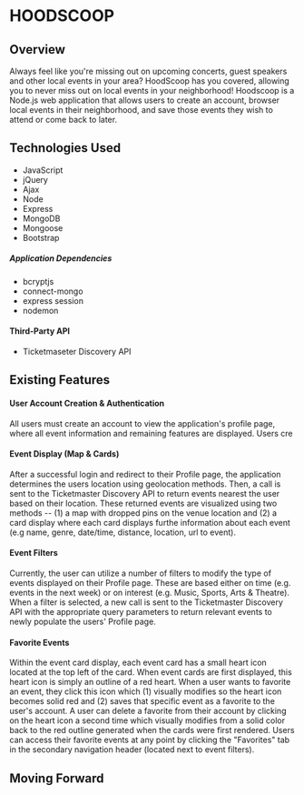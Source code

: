 # HOODSCOOP

## Overview
Always feel like you're missing out on upcoming concerts, guest speakers and other local events in your area? HoodScoop has you covered, allowing you to never miss out on local events in your neighborhood! Hoodscoop is a Node.js web application that allows users to create an account, browser local events in their neighborhood, and save those events they wish to attend or come back to later.

## Technologies Used

- JavaScript
- jQuery
- Ajax
- Node
- Express
- MongoDB
- Mongoose
- Bootstrap

##### Application Dependencies
- bcryptjs
- connect-mongo
- express session
- nodemon

#### Third-Party API
- Ticketmaseter Discovery API

## Existing Features

#### User Account Creation & Authentication
All users must create an account to view the application's profile page, where all event information and remaining features are displayed. Users cre

#### Event Display (Map & Cards)
After a successful login and redirect to their Profile page, the application determines the users location using geolocation methods. Then, a call is sent to the Ticketmaster Discovery API to return events nearest the user based on their location. These returned events are visualized using two methods -- (1) a map with dropped pins on the venue location and (2) a card display where each card displays furthe information about each event (e.g name, genre, date/time, distance, location, url to event). 

#### Event Filters
Currently, the user can utilize a number of filters to modify the type of events displayed on their Profile page. These are based either on time (e.g. events in the next week) or on interest (e.g. Music, Sports, Arts & Theatre). When a filter is selected, a new call is sent to the Ticketmaster Discovery API with the appropriate query parameters to return relevant events to newly populate the users' Profile page. 

#### Favorite Events
Within the event card display, each event card has a small heart icon located at the top left of the card. When event cards are first displayed, this heart icon is simply an outline of a red heart. When a user wants to favorite an event, they click this icon which (1) visually modifies so the heart icon becomes solid red and (2) saves that specific event as a favorite to the user's account. A user can delete a favorite from their account by clicking on the heart icon a second time which visually modifies from a solid color back to the red outline generated when the cards were first rendered. Users can access their favorite events at any point by clicking the "Favorites" tab in the secondary navigation header (located next to event filters).

## Moving Forward

